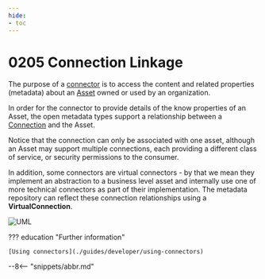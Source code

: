 ```yaml
---
hide:
- toc
---
```


<!-- SPDX-License-Identifier: CC-BY-4.0 -->
<!-- Copyright Contributors to the ODPi Egeria project. -->

# 0205 Connection Linkage

The purpose of a [connector](./concepts/connector) is to access the content and related properties (metadata) about an [Asset](./concepts/asset) owned or used by an organization.

In order for the connector to provide details of the know properties of an Asset, the open metadata types support a relationship between a [Connection](./concepts/connection) and the Asset.

Notice that the connection can only be associated with one asset, although an Asset may support multiple connections, each providing a different class of service, or security permissions to the consumer.

In addition, some connectors are virtual connectors - by that we mean they implement an abstraction to a business level asset and internally use one of more technical connectors as part of their implementation. The metadata repository can reflect these connection relationships using a **VirtualConnection**.

![UML](0205-Connection-Linkage.svg)

??? education "Further information"

    [Using connectors](./guides/developer/using-connectors)
    
--8<-- "snippets/abbr.md"
 